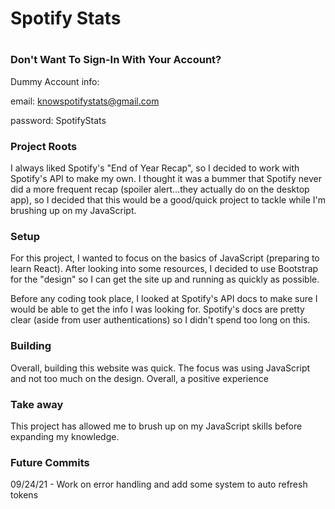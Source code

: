 <h1>Spotify Stats<h1>
 <h3>Don't Want To Sign-In With Your Account?</h3>
 Dummy Account info:
 
 email: knowspotifystats@gmail.com
 
 password: SpotifyStats

<h3>Project Roots</h3>
I always liked Spotify's "End of Year Recap", so I decided to work with Spotify's API to make my own. I thought it was a bummer that Spotify never did a more frequent recap (spoiler alert...they actually do on the desktop app), so I decided that this would be a good/quick project to tackle while I'm brushing up on my JavaScript. 

<h3>Setup</h3>
For this project, I wanted to focus on the basics of JavaScript (preparing to learn React). After looking into some resources, I decided to use Bootstrap for the "design" so I can get the site up and running as quickly as possible.

Before any coding took place, I looked at Spotify's API docs to make sure I would be able to get the info I was looking for. Spotify's docs are pretty clear (aside from user authentications) so I didn't spend too long on this.

<h3>Building</h3>
Overall, building this website was quick. The focus was using JavaScript and not too much on the design. Overall, a positive experience  

<h3>Take away</h3>
This project has allowed me to brush up on my JavaScript skills before expanding my knowledge.
 
<h3>Future Commits</h3>
09/24/21 - Work on error handling and add some system to auto refresh tokens 
